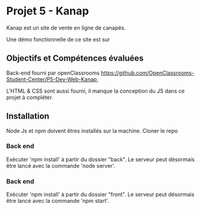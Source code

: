 # Projet 5 - Kanap #

Kanap est un site de vente en ligne de canapés. 

Une démo fonctionnelle de ce site est sur 


## Objectifs et Compétences évaluées
Back-end fourni par openClassrooms https://github.com/OpenClassrooms-Student-Center/P5-Dev-Web-Kanap,

L'HTML & CSS sont aussi fourni, il manque la conception du JS dans ce projet à compléter.



## Installation
Node Js et npm doivent êtres installés sur la machine. 
Cloner le repo

### Back end  ###
Exécuter 'npm install' à partir du dossier "back". Le serveur peut désormais être lancé avec la commande 'node server'.


### Back end  ###
Exécuter 'npm install' à partir du dossier "front". Le serveur peut désormais être lancé avec la commande 'npm start'.
